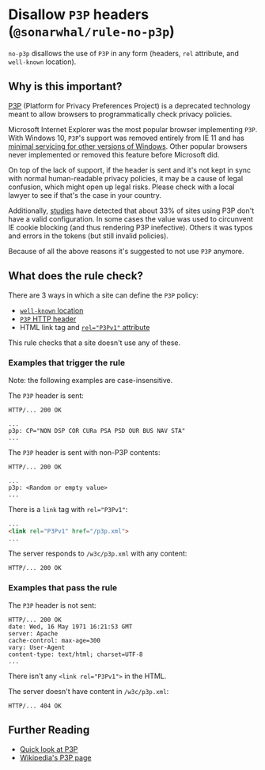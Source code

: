 # Disallow `P3P` headers (`@sonarwhal/rule-no-p3p`)

`no-p3p` disallows the use of `P3P` in any form (headers, `rel` attribute, and
`well-known` location).

## Why is this important?

[P3P][p3p spec] (Platform for Privacy Preferences Project) is a deprecated
technology meant to allow browsers to programmatically check privacy policies.

Microsoft Internet Explorer was the most popular browser implementing `P3P`.
With Windows 10, `P3P`'s support was removed entirely from IE 11 and has
[minimal servicing for other versions of Windows][p3p not supported].
Other popular browsers never implemented or removed this feature before
Microsoft did.

On top of the lack of support, if the header is sent and it's not kept in sync
with normal human-readable privacy policies, it may be a cause of legal
confusion, which might open up legal risks. Please check with a local lawyer to
see if that's the case in your country.

Additionally, [studies][research] have detected that about 33% of sites using
P3P don't have a valid configuration. In some cases the value was used to
circunvent IE cookie blocking (and thus rendering P3P inefective). Others it
was typos and errors in the tokens (but still invalid policies).

Because of all the above reasons it's suggested to not use `P3P` anymore.

## What does the rule check?

There are 3 ways in which a site can define the `P3P` policy:

* [`well-known` location][well-known]
* [`P3P` HTTP header][p3p header]
* HTML link tag and [`rel="P3Pv1"` attribute][p3p link]

This rule checks that a site doesn't use any of these.

### Examples that **trigger** the rule

Note: the following examples are case-insensitive.

The `P3P` header is sent:

```text
HTTP/... 200 OK

...
p3p: CP="NON DSP COR CURa PSA PSD OUR BUS NAV STA"
...
```

The `P3P` header is sent with non-P3P contents:

```text
HTTP/... 200 OK

...
p3p: <Random or empty value>
...
```

There is a `link` tag with `rel="P3Pv1"`:

```html
...
<link rel="P3Pv1" href="/p3p.xml">
...
```

The server responds to `/w3c/p3p.xml` with any content:

```text
HTTP/... 200 OK
```

### Examples that **pass** the rule

The `P3P` header is not sent:

```text
HTTP/... 200 OK
date: Wed, 16 May 1971 16:21:53 GMT
server: Apache
cache-control: max-age=300
vary: User-Agent
content-type: text/html; charset=UTF-8
...
```

There isn't any `<link rel="P3Pv1">` in the HTML.

The server doesn't have content in `/w3c/p3p.xml`:

```text
HTTP/... 404 OK
```

## Further Reading

* [Quick look at P3P][quick look]
* [Wikipedia's P3P page][wikipedia]

<!-- Link labels -->

[p3p header]: https://www.w3.org/TR/P3P11/#syntax_ext
[p3p link]: https://www.w3.org/TR/P3P11/#syntax_link
[p3p spec]: https://www.w3.org/TR/P3P11/
[p3p not supported]: https://docs.microsoft.com/en-us/previous-versions/windows/internet-explorer/ie-developer/compatibility/mt146424(v=vs.85)
[quick look]: https://blogs.msdn.microsoft.com/ieinternals/2013/09/17/a-quick-look-at-p3p/
[research]: https://www.cylab.cmu.edu/_files/pdfs/tech_reports/CMUCyLab10014.pdf
[support]: https://en.wikipedia.org/wiki/P3P#User_agent_support
[well-known]: https://www.w3.org/TR/P3P11/#Well_Known_Location
[wikipedia]: https://en.wikipedia.org/wiki/P3P#User_agent_support
